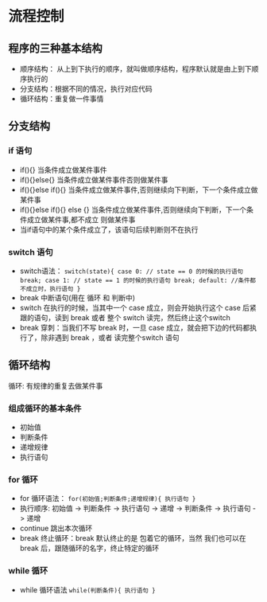 # 流程控制

## 程序的三种基本结构
- 顺序结构： 从上到下执行的顺序，就叫做顺序结构，程序默认就是由上到下顺序执行的
- 分支结构：根据不同的情况，执行对应代码
- 循环结构：重复做一件事情

## 分支结构 
### if 语句
- if(){} 当条件成立做某件事件
- if(){}else{}  当条件成立做某件事件否则做某件事
- if(){}else if(){} 当条件成立做某件事件,否则继续向下判断，下一个条件成立做某件事
- if(){}else if(){} else {} 当条件成立做某件事件,否则继续向下判断，下一个条件成立做某件事,都不成立 则做某件事
- 当if语句中的某个条件成立了，该语句后续判断则不在执行

### switch 语句
- switch语法：
    `
        switch(state){
            case 0:
                // state == 0 的时候的执行语句
                break;
            case 1:
                // state == 1 的时候的执行语句
                break;
            default:
                //条件都不成立时，执行语句
        }   
    `
- break 中断语句(用在 循环 和 判断中)    
- switch 在执行的时候，当其中一个 case 成立，则会开始执行这个 case 后紧跟的语句，读到 break 或者 整个 switch 读完，然后终止这个switch 
- break 穿刺：当我们不写 break 时，一旦 case 成立，就会把下边的代码都执行了，除非遇到 break ，或者 读完整个switch 语句

## 循环结构
循环: 有规律的重复去做某件事

### 组成循环的基本条件
- 初始值
- 判断条件
- 递增规律
- 执行语句

### for 循环
- for 循环语法：
    `
        for(初始值;判断条件;递增规律){
            执行语句
        }
    `
- 执行顺序: 初始值 -> 判断条件 -> 执行语句 -> 递增 -> 判断条件 ->  执行语句 -> 递增
- continue 跳出本次循环
- break 终止循环：break 默认终止的是 包着它的循环，当然 我们也可以在 break 后，跟随循环的名字，终止特定的循环

### while 循环
-  while 循环语法
    `
        while(判断条件){
            执行语句
        }
    `
    